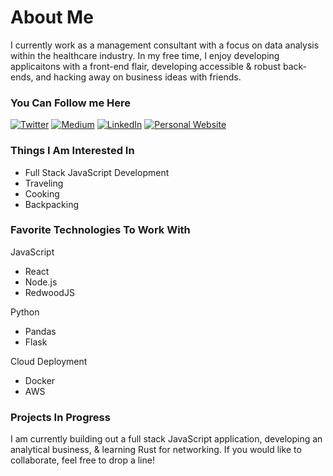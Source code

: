 # About Me

I currently work as a management consultant with a focus on data analysis within the healthcare industry. In my free time, I enjoy developing applicaitons with a front-end flair, developing accessible & robust back-ends, and hacking away on business ideas with friends.

### You Can Follow me Here

<a href="https://twitter.com/intent/follow?screen_name=sunnermatt&tw_p=followbutton" target="_blank"><img alt="Twitter" src="https://img.shields.io/badge/twitter-%231DA1F2.svg?&style=for-the-badge&logo=twitter&logoColor=white" /></a>
<a href="https://medium.com/@sunnermatt" target="_blank"><img alt="Medium" src="https://img.shields.io/badge/medium-%2312100E.svg?&style=for-the-badge&logo=medium&logoColor=white" /></a>
<a href="https://www.linkedin.com/in/mattsunner" target="_blank"><img alt="LinkedIn" src="https://img.shields.io/badge/linkedin-%230077B5.svg?&style=for-the-badge&logo=linkedin&logoColor=white" /></a>
<a href="http://mattsunner.com" target="_blank"><img alt="Personal Website" src="https://img.shields.io/badge/Personal%20Website-%2312100E.svg?&style=for-the-badge&logoColor=white" /></a>

### Things I Am Interested In

- Full Stack JavaScript Development
- Traveling
- Cooking
- Backpacking

### Favorite Technologies To Work With

JavaScript

- React
- Node.js
- RedwoodJS

Python

- Pandas
- Flask

Cloud Deployment

- Docker
- AWS

### Projects In Progress

I am currently building out a full stack JavaScript application, developing an analytical business, & learning Rust for networking. If you would like to collaborate, feel free to drop a line!
